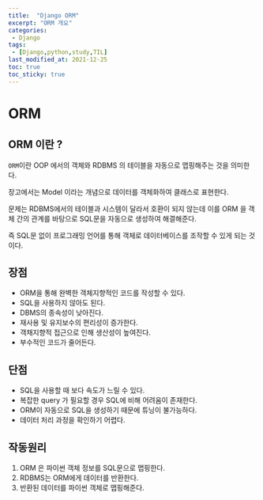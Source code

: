 ```yaml
---
title:  "Django ORM"
excerpt: "ORM 개요"
categories:
 - Django
tags:
 - [Django,python,study,TIL]
last_modified_at: 2021-12-25
toc: true
toc_sticky: true
---
```


# ORM



## ORM 이란 ? 





`ORM`이란 OOP 에서의 객체와 RDBMS 의 테이블을 자동으로 맵핑해주는 것을 의미한다.



장고에서는 Model 이라는 개념으로 데이터를 객체화하여 클래스로 표현한다. 



문제는 RDBMS에서의 테이블과 시스템이 달라서 호환이 되지 않는데 이를 ORM 을 객체 간의 관계를 바탕으로 SQL문을 자동으로 생성하여 해결해준다.



즉 SQL문 없이 프로그래밍 언어를 통해 객체로 데이터베이스를 조작할 수 있게 되는 것이다.





## 장점





- ORM을 통해 완벽한 객체지향적인 코드를 작성할 수 있다.
- SQL을 사용하지 않아도 된다.
- DBMS의 종속성이 낮아진다.
- 재사용 및 유지보수의 편리성이 증가한다.
- 객채지향적 접근으로 인해 생산성이 높여진다.
- 부수적인 코드가 줄어든다.





## 단점





- SQL을 사용할 때 보다 속도가 느릴 수 있다.
- 복잡한 query 가 필요할 경우 SQL에 비해 어려움이 존재한다.
- ORM이 자동으로 SQL을 생성하기 때문에 튜닝이 불가능하다.
- 데이터 처리 과정을 확인하기 어렵다.





## 작동원리



1. ORM 은 파이썬 객체 정보를 SQL문으로 맵핑한다.
2. RDBMS는 ORM에게 데이터를 반환한다.
3. 반환된 데이터를 파이썬 객체로 맵핑해준다.


